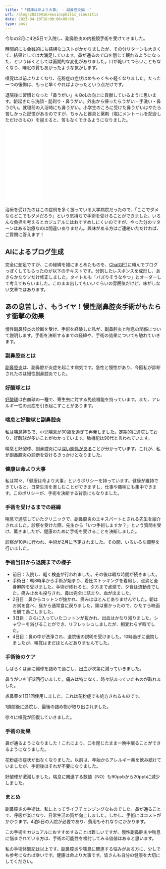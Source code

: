 ```yaml
---
title: "「健康は命より大事」 - 副鼻腔炎編 -"
url: /blog/20230410/eosinophilic_sinusitis
date: 2023-04-10T18:00:00+09:00
type: post
---
```


今年の2月に4泊5日で入院し、副鼻腔炎の内視鏡手術を受けてきました。

時間的にも金銭的にも結構なコストがかかりましたが、その分リターンも大きくて、結果としては大満足しています。鼻が通るので口を閉じて眠れるようになった、というぼくとしては画期的な変化がありました。口が乾いてつらいこともなくなり、睡眠の質もあがったような気がします。

嗅覚は以前よりよくなり、花粉症の症状はめちゃくちゃ軽くなりました。たった一つの後悔は、もっと早くやればよかったという点だけです。

退院後に習慣となった「鼻うがい」もQoLの向上に貢献しているように思います。朝起きたら洗顔・髭剃り・鼻うがい。外出から帰ったらうがい・手洗い・鼻うがい。就寝前の入浴時にも鼻うがい。小学生のころに受けた鼻うがいはやたら苦しかった記憶があるのですが、ちゃんと器具と薬剤（塩にメントールを配合しただけのもの）を揃えると、苦もなくできるようになりました。

<iframe sandbox="allow-popups allow-scripts allow-modals allow-forms allow-same-origin" style="width:120px;height:240px;" marginwidth="0" marginheight="0" scrolling="no" frameborder="0" src="//rcm-fe.amazon-adsystem.com/e/cm?lt1=_blank&bc1=000000&IS2=1&bg1=FFFFFF&fc1=000000&lc1=0000FF&t=bottomline02-22&language=ja_JP&o=9&p=8&l=as4&m=amazon&f=ifr&ref=as_ss_li_til&asins=B00DBRZBB2&linkId=c565efc6cb8e48a425b414a16dcce939"></iframe>

治療を受けたのはこの症例を多く扱っている大学病院だったので、「ここでダメならどこでもダメだろう」という気持ちで手術を受けることができました。いろんな負担を考えるとカジュアルにはおすすめしにくいのですが、やった分のリターンはある治療なのは間違いありません。興味がある方はご連絡いただければ、ご質問に答えます！

<!--more-->

## AIによるブログ生成

完全に蛇足ですが、この経緯を雑にまとめたものを、[ChatGPT](https://openai.com/blog/chatgpt)に頼んでブログっぽくしてもらったのが以下のテキストです。分割したレスポンスを成形し、あきらかなウソだけ修正しました。タイトルも「バズりそうなやつ」とオーダーして考えてもらいました。このまま出してもいいぐらいの雰囲気だけど、味がしない文章ではあります。

## あの息苦しさ、もうイヤ！慢性副鼻腔炎手術がもたらす衝撃の効果

慢性副鼻腔炎の診断を受け、手術を経験した私が、副鼻腔炎と喘息の関係について説明します。手術を決断するまでの経緯や、手術の効果についても触れていきます。

### 副鼻腔炎とは
[副鼻腔炎](https://naitoentclinic.com/disease/sinusitis/)は、副鼻腔が炎症を起こす病気です。急性と慢性があり、今回私が診断されたのは慢性副鼻腔炎でした。

### 好酸球とは
[好酸球](https://www.msdmanuals.com/ja-jp/%E3%83%9B%E3%83%BC%E3%83%A0/13-%E8%A1%80%E6%B6%B2%E3%81%AE%E7%97%85%E6%B0%97/%E7%99%BD%E8%A1%80%E7%90%83%E3%81%AE%E7%97%85%E6%B0%97/%E5%A5%BD%E9%85%B8%E7%90%83%E3%81%AE%E7%97%85%E6%B0%97)は白血球の一種で、寄生虫に対する免疫機能を持っています。また、アレルギー性の炎症を引き起こすことがあります。

### 喘息と好酸球と副鼻腔炎
私は喘息持ちで、小児喘息が30歳を過ぎて再発しました。定期的に通院しており、好酸球が多いことがわかっています。肺機能は90代と言われています。

喘息と好酸球、副鼻腔炎には[深い関係がある](https://www.nanbyou.or.jp/entry/4537)ことが分かっています。これが、私が副鼻腔炎の診断を受けるきっかけとなりました。

### 健康は命より大事
私は常々、「健康は命より大事」というポリシーを持っています。健康が維持できていると、日常生活を楽しむことができますし、仕事や趣味にも集中できます。このポリシーが、手術を決断する背景にもなりました。

### 手術を受けるまでの経緯
喘息で通院していたクリニックで、副鼻腔炎のエキスパートとされる先生を紹介されました。診察を受けた際、先生から「いつ手術しますか？」という質問を受け、驚きましたが、健康のために手術を受けることを決断しました。

診察が10月に行われ、手術が2月に予定されました。その間、いろいろな調整を行いました。

### 手術当日から退院までの様子
- 前日：入院し、軽く検査が行われました。その後は暇な時間が続きました。
- 手術日：朝8時半から手術が始まり、着圧ストッキングを着用し、点滴と全身麻酔を受けました。手術が終わると、夕方まで点滴で、夕食は流動食でした。痛み止めも投与され、鼻は完全に詰まり、血が出ました。
- 2日目：鼻からコットンが抜かれ、痛みはほとんどありませんでした。朝はお粥を食べ、昼から通常食に戻りました。頭は重かったので、ひたすら映画を観て過ごしました。
- 3日目：さらに入っていたコットンが抜かれ、出血はかなり減りました。シャワーを浴びることができ、リフレッシュしましたが、相変わらず暇でした。
- 4日目：鼻の中が洗浄され、退院後の説明を受けました。10時過ぎに退院しましたが、嗅覚はまだほとんどありませんでした。

### 手術後のケア
しばらくは鼻に綿球を詰めて過ごし、出血が次第に減っていきました。

鼻うがいを1日2回行いました。痛みは特になく、時々詰まっていたものが取れました。

点鼻薬を1日1回使用しました。これは花粉症でも処方されるものです。

1週間後に通院し、最後の詰め物が取り出されました。

徐々に嗅覚が回復していきました。

### 手術の効果
鼻が通るようになりました！これにより、口を閉じたまま一晩中眠ることができるようになりました。

花粉症の症状が出なくなりました。以前は、年始からアレルギー薬を飲み続けていましたが、手術後はそれが不要になりました。

好酸球が激減しました。喘息に関連する数値（NO）も90ppbから20ppbに減少しました。

### まとめ

副鼻腔炎の手術は、私にとってライフチェンジングなものでした。鼻が通ることで、呼吸が楽になり、日常生活の質が向上しました。しかし、手術にはコストがかかります。4泊5日の入院が必要であり、費用もそれなりにかかります。

この手術をカジュアルにおすすめすることは難しいですが、慢性副鼻腔炎や喘息に悩まされている方は、手術の可能性を検討してみる価値はあると思います。

私の手術体験記は以上です。副鼻腔炎や喘息に関連する悩みがある方に、少しでも参考になれば幸いです。健康は命より大事です。皆さんも自分の健康を大切にしてください。
